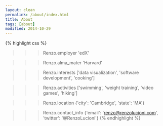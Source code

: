 ```yaml
---
layout: clean
permalink: /about/index.html
title: About
tags: [about]
modified: 2014-10-29
---
```


{% highlight css %}
>>> Renzo.employer
'edX'

>>> Renzo.alma_mater
'Harvard'

>>> Renzo.interests
['data visualization', 'software development', 'cooking']

>>> Renzo.activities
['swimming', 'weight training', 'video games', 'hiking']

>>> Renzo.location
{'city': 'Cambridge', 'state': 'MA'}

>>> Renzo.contact_info
{'email': 'renzo@renzolucioni.com', 'twitter': '@RenzoLucioni'}
{% endhighlight %}